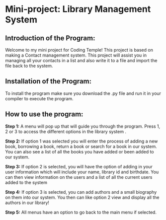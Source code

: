 # Mini-project: Library Management System

## Introduction of the Program:

Welcome to my mini project for Coding Temple! This project is based on making a Contact management system.
This project will assist you in managing all your contacts in a list and also write it to a file and import the file back
to the system.

## Installation of the Program:

To install the program make sure you download the .py file and run it in your compiler to execute the program.

## How to use the program:

**Step 1:**
A menu will pop up that will guide you through the program. Press 1, 2 or 3 to access the different options in the library system .

**Step 2:**
If option 1 was selected you will enter the process of adding a new book, borrowing a book, return a book or search for a book in our system. You can also see a list of all the books you have added or been added to our system.

**Step 3:**
If option 2 is selected, you will have the option of adding in your user information which will include your name, library id and birthdate. You can then view information on the users and a list of all the current users added to the system

**Step 4:**
If option 3 is selected, you can add authors and a small biography on them into our system. You then can like option 2 view and display all the authors in our library!

**Step 5:**
All menus have an option to go back to the main menu if selected.